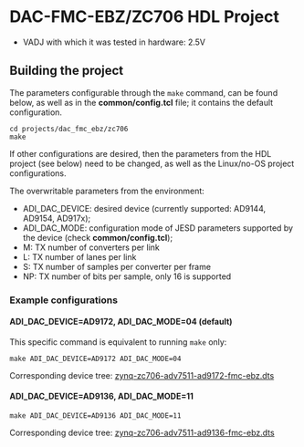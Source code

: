 <!-- no_no_os -->

# DAC-FMC-EBZ/ZC706 HDL Project

- VADJ with which it was tested in hardware: 2.5V

## Building the project

The parameters configurable through the `make` command, can be found below, as well as in the **common/config.tcl** file; it contains the default configuration.

```
cd projects/dac_fmc_ebz/zc706
make
```

If other configurations are desired, then the parameters from the HDL project (see below) need to be changed, as well as the Linux/no-OS project configurations.

The overwritable parameters from the environment:

- ADI_DAC_DEVICE: desired device (currently supported: AD9144, AD9154, AD917x); 
- ADI_DAC_MODE: configuration mode of JESD parameters supported by the device (check **common/config.tcl**);
- M: TX number of converters per link
- L: TX number of lanes per link
- S: TX number of samples per converter per frame
- NP: TX number of bits per sample, only 16 is supported

### Example configurations

#### ADI_DAC_DEVICE=AD9172, ADI_DAC_MODE=04 (default)

This specific command is equivalent to running `make` only:

```
make ADI_DAC_DEVICE=AD9172 ADI_DAC_MODE=04
``` 

Corresponding device tree: [zynq-zc706-adv7511-ad9172-fmc-ebz.dts](https://github.com/analogdevicesinc/linux/blob/main/arch/arm/boot/dts/xilinx/zynq-zc706-adv7511-ad9172-fmc-ebz.dts)

#### ADI_DAC_DEVICE=AD9136, ADI_DAC_MODE=11

```
make ADI_DAC_DEVICE=AD9136 ADI_DAC_MODE=11
``` 

Corresponding device tree: [zynq-zc706-adv7511-ad9136-fmc-ebz.dts](https://github.com/analogdevicesinc/linux/blob/main/arch/arm/boot/dts/xilinx/zynq-zc706-adv7511-ad9136-fmc-ebz.dts)
